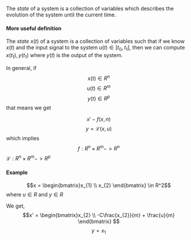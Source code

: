 The *state* of a system is a collection of variables which describes the evolution of the system until the current time. 

#### More useful definition 
The *state* $x(t)$ of a system is a collection of variables such that if we know $x(t)$ and the input signal to the system $u(t) \in [t_{0}, t_{1}]$, then we can compute $x(t_{1}), y(t_{1})$ where $y(t)$ is the output of the system. 



In general, if 
$$x(t) \in R ^{n}$$
$$u(t) \in R ^{m}$$
$$y(t) \in R^p$$
that means we get 

$$x'  - f(x, n)$$
$$y = \mathcal{L}(x, u)$$
which implies 
$$f: R^{n}\times R^{m} -> R^n$$
$\mathcal{L}: R^{n}\times R^{m} -> R^p$

#### Example 
$$x = \begin{bmatrix}x_{1} \\ x_{2} \end{bmatrix} \in R^2$$
where $u\in R$ and $y \in R$

We get, 
$$x' = \begin{bmatrix}x_{2} \\ -C\frac{x_{2}}{m} + \frac{u}{m} \end{bmatrix} $$
$$y = x_{1}$$

